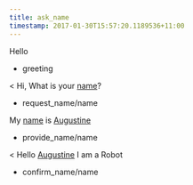 ```yaml
---
title: ask_name
timestamp: 2017-01-30T15:57:20.1189536+11:00
---
```


Hello
* greeting

< Hi, What is your [name](name#ask)?
* request_name/name

My [name](name#ask) is [Augustine](name#ans)
* provide_name/name

< Hello [Augustine](name#ans) I am a Robot
* confirm_name/name
